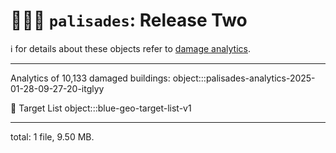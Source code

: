 # 🧑🏽‍🚒 `palisades`: Release Two

ℹ️ for details about these objects refer to [damage analytics](./damage-analytics.md).

---

Analytics of 10,133 damaged buildings: 
object:::palisades-analytics-2025-01-28-09-27-20-itglyy

🎯 Target List
object:::blue-geo-target-list-v1

---

total: 1 file, 9.50 MB.